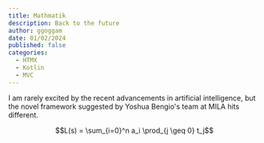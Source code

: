 ```yaml
---
title: Mathmatik
description: Back to the future
author: ggoggam
date: 01/02/2024
published: false
categories:
  - HTMX
  - Kotlin
  - MVC
---
```



I am rarely excited by the recent advancements in artificial intelligence, but the novel framework suggested by Yoshua Bengio's team at MILA hits different.

```math
L(s) = \sum_{i=0}^n a_i \prod_{j \geq 0} t_j
```